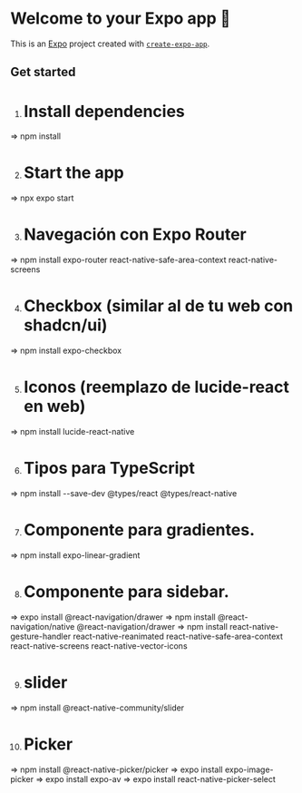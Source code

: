 # Welcome to your Expo app 👋

This is an [Expo](https://expo.dev) project created with [`create-expo-app`](https://www.npmjs.com/package/create-expo-app).

## Get started

1. # Install dependencies
=> npm install

2. # Start the app
=> npx expo start

3. # Navegación con Expo Router
=> npm install expo-router react-native-safe-area-context react-native-screens

4. # Checkbox (similar al de tu web con shadcn/ui)
=> npm install expo-checkbox

5. # Iconos (reemplazo de lucide-react en web)
=> npm install lucide-react-native

6. # Tipos para TypeScript
=> npm install --save-dev @types/react @types/react-native

7. # Componente para gradientes.
=> npm install expo-linear-gradient

8. # Componente para sidebar.
=> expo install @react-navigation/drawer
=> npm install @react-navigation/native @react-navigation/drawer
=> npm install react-native-gesture-handler react-native-reanimated react-native-safe-area-context react-native-screens react-native-vector-icons

9. # slider
=> npm install @react-native-community/slider

10. # Picker
=> npm install @react-native-picker/picker
=> expo install expo-image-picker
=> expo install expo-av
=> expo install react-native-picker-select
